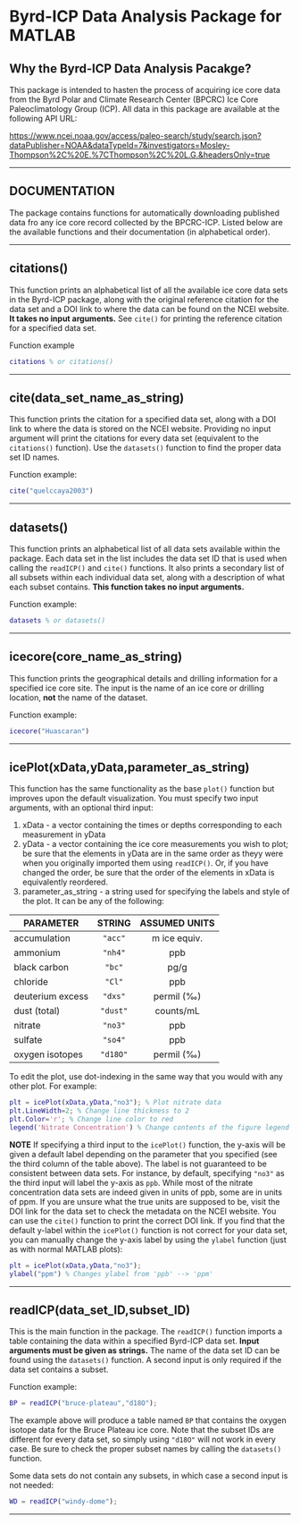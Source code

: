 # **Byrd-ICP Data Analysis Package for MATLAB**

## **Why the Byrd-ICP Data Analysis Pacakge?**
This package is intended to hasten the process of acquiring ice core data from the Byrd Polar and Climate Research Center (BPCRC) Ice Core Paleoclimatology Group (ICP). All data in this package are available at the following API URL:

https://www.ncei.noaa.gov/access/paleo-search/study/search.json?dataPublisher=NOAA&dataTypeId=7&investigators=Mosley-Thompson%2C%20E.%7CThompson%2C%20L.G.&headersOnly=true

-----
## **DOCUMENTATION**
The package contains functions for automatically downloading published data fro any ice core record collected by the BPCRC-ICP. Listed below are the available functions and their documentation (in alphabetical order).

-----
## citations()
This function prints an alphabetical list of all the available ice core data sets in the Byrd-ICP package, along with the original reference citation for the data set and a DOI link to where the data can be found on the NCEI website. **It takes no input arguments.** See `cite()` for printing the reference citation for a specified data set.

Function example
```matlab
citations % or citations()
```

-----
## cite(data_set_name_as_string)
This function prints the citation for a specified data set, along with a DOI link to where the data is stored on the NCEI website. Providing no input argument will print the citations for every data set (equivalent to the `citations()` function). Use the `datasets()` function to find the proper data set ID names. 

Function example:
```matlab
cite("quelccaya2003")
```

-----
## datasets()
This function prints an alphabetical list of all data sets available within the package. Each data set in the list includes the data set ID that is used when calling the `readICP()` and `cite()` functions. It also prints a secondary list of all subsets within each individual data set, along with a description of what each subset contains. **This function takes no input arguments.**

Function example:
```matlab
datasets % or datasets()
```

-----
## icecore(core_name_as_string)
This function prints the geographical details and drilling information for a specified ice core site. The input is the name of an ice core or drilling location, **not** the name of the dataset.

Function example:
```matlab
icecore("Huascaran")
```

-----
## icePlot(xData,yData,parameter_as_string)
This function has the same functionality as the base `plot()` function but improves upon the default visualization. You must specify two input arguments, with an optional third input:
1. xData - a vector containing the times or depths corresponding to each measurement in yData
2. yData - a vector containing the ice core measurements you wish to plot; be sure that the elements in yData are in the same order as theyy were when you originally imported them using `readICP()`. Or, if you have changed the order, be sure that the order of the elements in xData is equivalently reordered.
3. parameter_as_string - a string used for specifying the labels and style of the plot. It can be any of the following:

**PARAMETER** | **STRING** | **ASSUMED UNITS**
---|:---:|:---:
accumulation | `"acc"` | m ice equiv.
ammonium | `"nh4"` | ppb
black carbon | `"bc"` | pg/g
chloride | `"Cl"` | ppb
deuterium excess | `"dxs"` | permil (‰)
dust (total) | `"dust"` | counts/mL
nitrate | `"no3"` | ppb
sulfate | `"so4"` | ppb
oxygen isotopes | `"d18O"` | permil (‰)

To edit the plot, use dot-indexing in the same way that you would with any other plot. For example:

```matlab
plt = icePlot(xData,yData,"no3"); % Plot nitrate data
plt.LineWidth=2; % Change line thickness to 2
plt.Color='r'; % Change line color to red
legend('Nitrate Concentration') % Change contents of the figure legend
```

**NOTE** If specifying a third input to the `icePlot()` function, the y-axis will be given a default label depending on the parameter that you specified (see the third column of the table above). The label is not guaranteed to be consistent between data sets. For instance, by default, specifying `"no3"` as the third input will label the y-axis as `ppb`. While most of the nitrate concentration data sets are indeed given in units of ppb, some are in units of ppm. If you are unsure what the true units are supposed to be, visit the DOI link for the data set to check the metadata on the NCEI website. You can use the `cite()` function to print the correct DOI link. If you find that the default y-label within the `icePlot()` function is not correct for your data set, you can manually change the y-axis label by using the `ylabel` function (just as with normal MATLAB plots):

```matlab
plt = icePlot(xData,yData,"no3");
ylabel("ppm") % Changes ylabel from 'ppb' --> 'ppm'
```

-----
## readICP(data_set_ID,subset_ID)
This is the main function in the package. The `readICP()` function imports a table containing the data within a specified Byrd-ICP data set. **Input arguments must be given as strings.** The name of the data set ID can be found using the `datasets()` function. A second input is only required if the data set contains a subset.

Function example:
```matlab
BP = readICP("bruce-plateau","d18O");
```
The example above will produce a table named `BP` that contains the oxygen isotope data for the Bruce Plateau ice core. Note that the subset IDs are different for every data set, so simply using `"d18O"` will not work in every case. Be sure to check the proper subset names by calling the `datasets()` function.

Some data sets do not contain any subsets, in which case a second input is not needed:
```matlab
WD = readICP("windy-dome");
```

-----